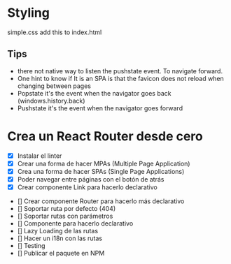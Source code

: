 # **Styling**
simple.css
add this to index.html
<link rel="stylesheet" href="https://cdn.simplecss.org/simple.min.css">

## Tips
- there not native way to listen the pushstate event. To navigate forward.
- One hint to know if It is an SPA is that the favicon does not reload when changing between pages
- Popstate it's the event when the navigator goes back (windows.history.back)
- Pushstate it's the event when the navigator goes forward


# Crea un React Router desde cero

- [x] Instalar el linter
- [x] Crear una forma de hacer MPAs (Multiple Page Application)
- [x] Crea una forma de hacer SPAs (Single Page Applications)
- [x] Poder navegar entre páginas con el botón de atrás
- [x] Crear componente Link para hacerlo declarativo
- [] Crear componente Router para hacerlo más declarativo
- [] Soportar ruta por defecto (404)
- [] Soportar rutas con parámetros
- [] Componente <Route /> para hacerlo declarativo
- [] Lazy Loading de las rutas
- [] Hacer un i18n con las rutas
- [] Testing
- [] Publicar el paquete en NPM
